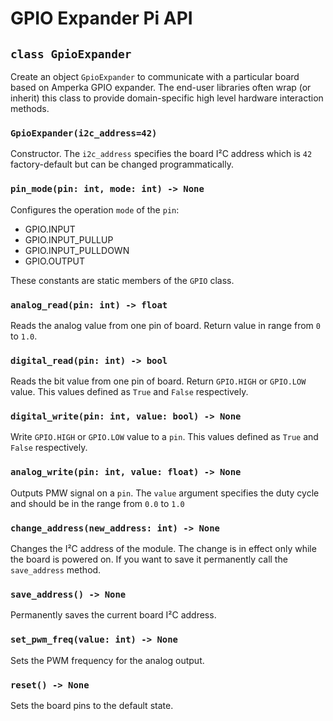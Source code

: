 # GPIO Expander Pi API

## `class GpioExpander`

Create an object `GpioExpander` to communicate with a particular board based on Amperka GPIO expander. The end-user libraries often wrap (or inherit) this class to provide domain-specific high level hardware interaction methods.

### `GpioExpander(i2c_address=42)`

Constructor. The `i2c_address` specifies the board I²C address which is `42` factory-default but can be changed programmatically.

### `pin_mode(pin: int, mode: int) -> None`

Configures the operation `mode` of the `pin`:

- GPIO.INPUT
- GPIO.INPUT_PULLUP
- GPIO.INPUT_PULLDOWN
- GPIO.OUTPUT

These constants are static members of the `GPIO` class.

### `analog_read(pin: int) -> float`

Reads the analog value from one pin of board. Return value in range from `0` to `1.0`.

### `digital_read(pin: int) -> bool`

Reads the bit value from one pin of board. Return `GPIO.HIGH` or `GPIO.LOW` value. This values defined as `True` and `False` respectively.

### `digital_write(pin: int, value: bool) -> None`

Write `GPIO.HIGH` or `GPIO.LOW` value to a `pin`. This values defined as `True` and `False` respectively.

### `analog_write(pin: int, value: float) -> None`

Outputs PMW signal on a `pin`. The `value` argument specifies the duty cycle and should be in the range from `0.0` to `1.0`

### `change_address(new_address: int) -> None`

Changes the I²C address of the module. The change is in effect only while the board is powered on. If you want to save it permanently call the `save_address` method.

### `save_address() -> None`

Permanently saves the current board I²C address.

### `set_pwm_freq(value: int) -> None`

Sets the PWM frequency for the analog output.

### `reset() -> None`

Sets the board pins to the default state.
